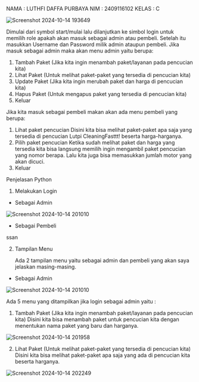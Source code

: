 NAMA : LUTHFI DAFFA PURBAYA
NIM : 2409116102
KELAS : C

![Screenshot 2024-10-14 193649](https://github.com/user-attachments/assets/7b51c712-cd6e-4552-bfc2-8571e44dba4e)

Dimulai dari symbol start/mulai lalu dilanjutkan ke simbol login untuk memilih role apakah akan masuk sebagai admin atau pembeli. Setelah itu masukkan Username dan Password milik admin ataupun pembeli. Jika masuk sebagai admin maka akan menu admin yaitu berupa:
1. Tambah Paket (Jika kita ingin menambah paket/layanan pada pencucian kita)
2. Lihat Paket (Untuk melihat paket-paket yang tersedia di pencucian kita)
3. Update Paket (Jika kita ingin merubah paket dan harga di pencucian kita)
4. Hapus Paket (Untuk mengapus paket yang tersedia di pencucian kita)
5. Keluar

Jika kita masuk sebagai pembeli makan akan ada menu pembeli yang berupa:
1. Lihat paket pencucian
   Disini kita bisa melihat paket-paket apa saja yang tersedia di pencucian Lutpi CleaningFasttt! beserta harga-harganya.
2. Pilih paket pencucian
   Ketika sudah melihat paket dan harga yang tersedia kita bisa langsung memilih ingin mengambil paket pencucian yang nomor berapa. Lalu kita juga bisa memasukkan jumlah motor yang akan dicuci.
3. Keluar


Penjelasan Python
1. Melakukan Login

- Sebagai Admin

![Screenshot 2024-10-14 201010](https://github.com/user-attachments/assets/aaf475a1-125a-4087-93ce-2465f82ce7d8)

- Sebagai Pembeli

ssan


2. Tampilan Menu
   
   Ada 2 tampilan menu yaitu sebagai admin dan pembeli yang akan saya jelaskan masing-masing.

- Sebagai Admin

![Screenshot 2024-10-14 201010](https://github.com/user-attachments/assets/550ea626-5531-4e18-8f0f-5116542aac4d)

Ada 5 menu yang ditampilkan jika login sebagai admin yaitu :
1. Tambah Paket (Jika kita ingin menambah paket/layanan pada pencucian kita)
   Disini kita bisa menambah paket untuk pencucian kita dengan menentukan nama paket yang baru dan harganya.

![Screenshot 2024-10-14 201958](https://github.com/user-attachments/assets/56cec2ca-a738-49f9-af60-d890c3a8ed2c)

2. Lihat Paket (Untuk melihat paket-paket yang tersedia di pencucian kita)
   Disini kita bisa melihat paket-paket apa saja yang ada di pencucian kita beserta harganya.

![Screenshot 2024-10-14 202249](https://github.com/user-attachments/assets/7dc5bafa-5e5d-4e9d-9fa7-89377b5804bd)






